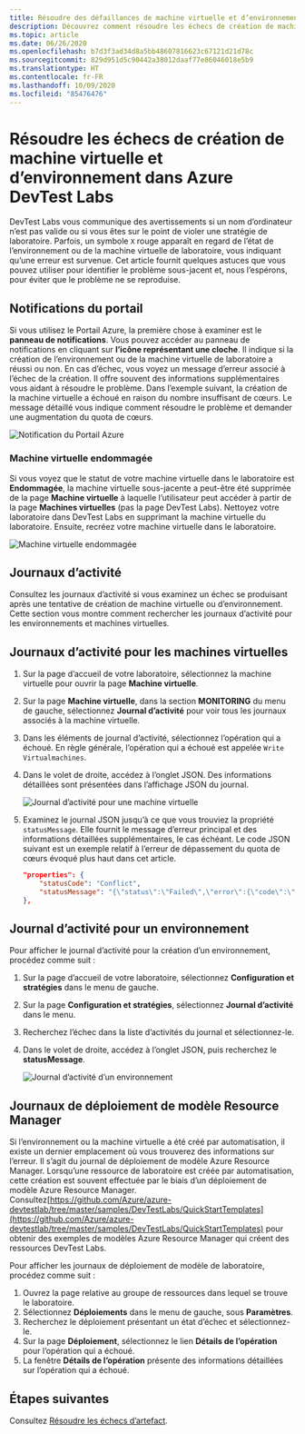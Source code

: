 ```yaml
---
title: Résoudre des défaillances de machine virtuelle et d’environnement Azure DevTest Labs
description: Découvrez comment résoudre les échecs de création de machine virtuelle et d’environnement dans Azure DevTest Labs.
ms.topic: article
ms.date: 06/26/2020
ms.openlocfilehash: b7d3f3ad34d8a5bb48607816623c67121d21d78c
ms.sourcegitcommit: 829d951d5c90442a38012daaf77e86046018e5b9
ms.translationtype: HT
ms.contentlocale: fr-FR
ms.lasthandoff: 10/09/2020
ms.locfileid: "85476476"
---
```

# <a name="troubleshoot-virtual-machine-vm-and-environment-creation-failures-in-azure-devtest-labs"></a>Résoudre les échecs de création de machine virtuelle et d’environnement dans Azure DevTest Labs
DevTest Labs vous communique des avertissements si un nom d’ordinateur n’est pas valide ou si vous êtes sur le point de violer une stratégie de laboratoire. Parfois, un symbole `X` rouge apparaît en regard de l’état de l’environnement ou de la machine virtuelle de laboratoire, vous indiquant qu’une erreur est survenue.  Cet article fournit quelques astuces que vous pouvez utiliser pour identifier le problème sous-jacent et, nous l’espérons, pour éviter que le problème ne se reproduise.

## <a name="portal-notifications"></a>Notifications du portail
Si vous utilisez le Portail Azure, la première chose à examiner est le **panneau de notifications**.  Vous pouvez accéder au panneau de notifications en cliquant sur **l’icône représentant une cloche**. Il indique si la création de l’environnement ou de la machine virtuelle de laboratoire a réussi ou non.  En cas d’échec, vous voyez un message d’erreur associé à l’échec de la création. Il offre souvent des informations supplémentaires vous aidant à résoudre le problème. Dans l’exemple suivant, la création de la machine virtuelle a échoué en raison du nombre insuffisant de cœurs. Le message détaillé vous indique comment résoudre le problème et demander une augmentation du quota de cœurs.

![Notification du Portail Azure](./media/troubleshoot-vm-environment-creation-failures/portal-notification.png)

### <a name="vm-in-corruption-state"></a>Machine virtuelle endommagée
Si vous voyez que le statut de votre machine virtuelle dans le laboratoire est **Endommagée**, la machine virtuelle sous-jacente a peut-être été supprimée de la page **Machine virtuelle** à laquelle l’utilisateur peut accéder à partir de la page **Machines virtuelles** (pas la page DevTest Labs). Nettoyez votre laboratoire dans DevTest Labs en supprimant la machine virtuelle du laboratoire. Ensuite, recréez votre machine virtuelle dans le laboratoire. 

![Machine virtuelle endommagée](./media/troubleshoot-vm-environment-creation-failures/vm-corrupted-state.png)



## <a name="activity-logs"></a>Journaux d’activité
Consultez les journaux d’activité si vous examinez un échec se produisant après une tentative de création de machine virtuelle ou d’environnement. Cette section vous montre comment rechercher les journaux d’activité pour les environnements et machines virtuelles.

## <a name="activity-logs-for-virtual-machines"></a>Journaux d’activité pour les machines virtuelles

1. Sur la page d’accueil de votre laboratoire, sélectionnez la machine virtuelle pour ouvrir la page **Machine virtuelle**.
2. Sur la page **Machine virtuelle**, dans la section **MONITORING** du menu de gauche, sélectionnez **Journal d’activité** pour voir tous les journaux associés à la machine virtuelle.
3. Dans les éléments de journal d’activité, sélectionnez l’opération qui a échoué. En règle générale, l’opération qui a échoué est appelée `Write Virtualmachines`.
4. Dans le volet de droite, accédez à l’onglet JSON. Des informations détaillées sont présentées dans l’affichage JSON du journal.

    ![Journal d’activité pour une machine virtuelle](./media/troubleshoot-vm-environment-creation-failures/vm-activity-log.png)
5. Examinez le journal JSON jusqu’à ce que vous trouviez la propriété `statusMessage`. Elle fournit le message d’erreur principal et des informations détaillées supplémentaires, le cas échéant. Le code JSON suivant est un exemple relatif à l’erreur de dépassement du quota de cœurs évoqué plus haut dans cet article.

    ```json
    "properties": {
        "statusCode": "Conflict",
        "statusMessage": "{\"status\":\"Failed\",\"error\":{\"code\":\"ResourceDeploymentFailure\",\"message\":\"The resource operation completed with terminal provisioning state 'Failed'.\",\"details\":[{\"code\":\"OperationNotAllowed\",\"message\":\"Operation results in exceeding quota limits of Core. Maximum allowed: 100, Current in use: 100, Additional requested: 8. Please read more about quota increase at https://aka.ms/corequotaincrease.\"}]}}",
    },
    ```

## <a name="activity-log-for-an-environment"></a>Journal d’activité pour un environnement

Pour afficher le journal d’activité pour la création d’un environnement, procédez comme suit :

1. Sur la page d’accueil de votre laboratoire, sélectionnez **Configuration et stratégies** dans le menu de gauche.
2. Sur la page **Configuration et stratégies**, sélectionnez **Journal d’activité** dans le menu.
3. Recherchez l’échec dans la liste d’activités du journal et sélectionnez-le.
4. Dans le volet de droite, accédez à l’onglet JSON, puis recherchez le **statusMessage**.

    ![Journal d’activité d’un environnement](./media/troubleshoot-vm-environment-creation-failures/envirionment-activity-log.png)

## <a name="resource-manager-template-deployment-logs"></a>Journaux de déploiement de modèle Resource Manager
Si l’environnement ou la machine virtuelle a été créé par automatisation, il existe un dernier emplacement où vous trouverez des informations sur l’erreur. Il s’agit du journal de déploiement de modèle Azure Resource Manager. Lorsqu’une ressource de laboratoire est créée par automatisation, cette création est souvent effectuée par le biais d’un déploiement de modèle Azure Resource Manager. Consultez[https://github.com/Azure/azure-devtestlab/tree/master/samples/DevTestLabs/QuickStartTemplates](https://github.com/Azure/azure-devtestlab/tree/master/samples/DevTestLabs/QuickStartTemplates) pour obtenir des exemples de modèles Azure Resource Manager qui créent des ressources DevTest Labs.

Pour afficher les journaux de déploiement de modèle de laboratoire, procédez comme suit :

1. Ouvrez la page relative au groupe de ressources dans lequel se trouve le laboratoire.
2. Sélectionnez **Déploiements** dans le menu de gauche, sous **Paramètres**.
3. Recherchez le déploiement présentant un état d’échec et sélectionnez-le.
4. Sur la page **Déploiement**, sélectionnez le lien **Détails de l’opération** pour l’opération qui a échoué.
5. La fenêtre **Détails de l’opération** présente des informations détaillées sur l’opération qui a échoué.

## <a name="next-steps"></a>Étapes suivantes
Consultez [Résoudre les échecs d’artefact](devtest-lab-troubleshoot-artifact-failure.md).

